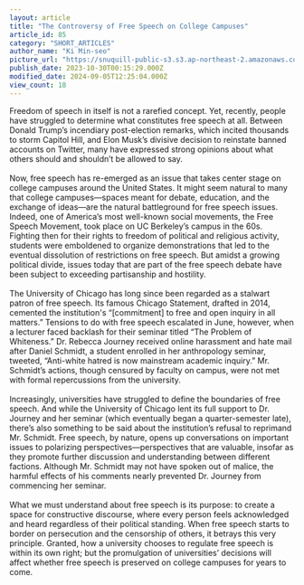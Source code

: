 ```yaml
---
layout: article
title: "The Controversy of Free Speech on College Campuses"
article_id: 85
category: "SHORT_ARTICLES"
author_name: "Ki Min-seo"
picture_url: "https://snuquill-public-s3.s3.ap-northeast-2.amazonaws.com/photo/article/94c3235d-7257-49bd-bc0b-9b7495ca2d0f.JPG"
publish_date: 2023-10-30T00:15:29.000Z
modified_date: 2024-09-05T12:25:04.000Z
view_count: 18
---
```


Freedom of speech in itself is not a rarefied concept. Yet, recently, people have struggled to determine what constitutes free speech at all. Between Donald Trump’s incendiary post-election remarks, which incited thousands to storm Capitol Hill, and Elon Musk’s divisive decision to reinstate banned accounts on Twitter, many have expressed strong opinions about what others should and shouldn’t be allowed to say.<br> <br>Now, free speech has re-emerged as an issue that takes center stage on college campuses around the United States. It might seem natural to many that college campuses—spaces meant for debate, education, and the exchange of ideas—are the natural battleground for free speech issues. Indeed, one of America’s most well-known social movements, the Free Speech Movement, took place on UC Berkeley’s campus in the 60s. Fighting then for their rights to freedom of political and religious activity, students were emboldened to organize demonstrations that led to the eventual dissolution of restrictions on free speech. But amidst a growing political divide, issues today that are part of the free speech debate have been subject to exceeding partisanship and hostility.<br> <br>The University of Chicago has long since been regarded as a stalwart patron of free speech. Its famous Chicago Statement, drafted in 2014, cemented the institution's “[commitment] to free and open inquiry in all matters.” Tensions to do with free speech escalated in June, however, when a lecturer faced backlash for their seminar titled “The Problem of Whiteness.” Dr. Rebecca Journey received online harassment and hate mail after Daniel Schmidt, a student enrolled in her anthropology seminar, tweeted, “Anti-white hatred is now mainstream academic inquiry.” Mr. Schmidt’s actions, though censured by faculty on campus, were not met with formal repercussions from the university.<br><br>Increasingly, universities have struggled to define the boundaries of free speech. And while the University of Chicago lent its full support to Dr. Journey and her seminar (which eventually began a quarter-semester late), there’s also something to be said about the institution’s refusal to reprimand Mr. Schmidt. Free speech, by nature, opens up conversations on important issues to polarizing perspectives—perspectives that are valuable, insofar as they promote further discussion and understanding between different factions. Although Mr. Schmidt may not have spoken out of malice, the harmful effects of his comments nearly prevented Dr. Journey from commencing her seminar. <br><br>What we must understand about free speech is its purpose: to create a space for constructive discourse, where every person feels acknowledged and heard regardless of their political standing. When free speech starts to border on persecution and the censorship of others, it betrays this very principle. Granted, how a university chooses to regulate free speech is within its own right; but the promulgation of universities’ decisions will affect whether free speech is preserved on college campuses for years to come. <br>
